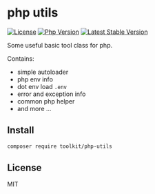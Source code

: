 # php utils

[![License](https://img.shields.io/packagist/l/php-toolkit/php-utils.svg?style=flat-square)](LICENSE)
[![Php Version](https://img.shields.io/badge/php-%3E=7.1.0-brightgreen.svg?maxAge=2592000)](https://packagist.org/packages/toolkit/php-utils)
[![Latest Stable Version](http://img.shields.io/packagist/v/toolkit/php-utils.svg)](https://packagist.org/packages/toolkit/php-utils)

Some useful basic tool class for php.

Contains:

- simple autoloader
- php env info
- dot env load `.env`
- error and exception info
- common php helper
- and more ...

## Install

```bash
composer require toolkit/php-utils
```

## License

MIT
